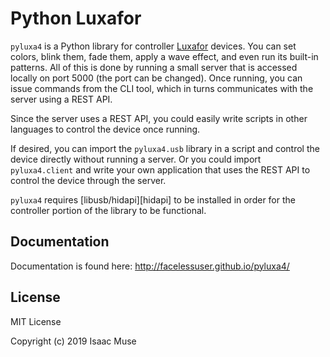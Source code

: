 # Python Luxafor

`pyluxa4` is a Python library for controller [Luxafor](https://luxafor.com/) devices. You can set colors, blink them,
fade them, apply a wave effect, and even run its built-in patterns. All of this is done by running a small server that
is accessed locally on port 5000 (the port can be changed). Once running, you can issue commands from the CLI tool,
which in turns communicates with the server using a REST API.

Since the server uses a REST API, you could easily write scripts in other languages to control the device once running.

If desired, you can import the `pyluxa4.usb` library in a script and control the device directly without running a
server. Or you could import `pyluxa4.client` and write your own application that uses the REST API to control the device
through the server.

`pyluxa4` requires [libusb/hidapi][hidapi] to be installed in order for the controller portion of the library to be
functional.

## Documentation

Documentation is found here: http://facelessuser.github.io/pyluxa4/

## License

MIT License

Copyright (c) 2019 Isaac Muse
